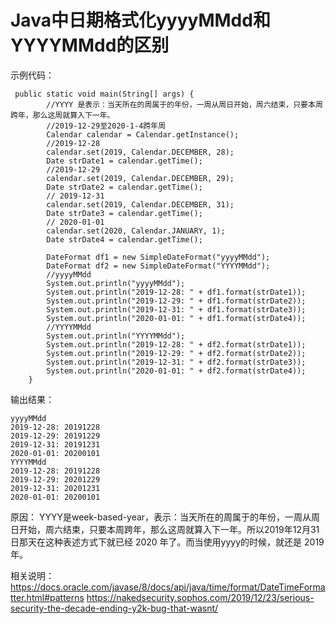 # Java中日期格式化yyyyMMdd和YYYYMMdd的区别

示例代码：


```
 public static void main(String[] args) {
        //YYYY 是表示：当天所在的周属于的年份，一周从周日开始，周六结束，只要本周跨年，那么这周就算入下一年。
        //2019-12-29至2020-1-4跨年周
        Calendar calendar = Calendar.getInstance();
        //2019-12-28
        calendar.set(2019, Calendar.DECEMBER, 28);  
        Date strDate1 = calendar.getTime(); 
        //2019-12-29
        calendar.set(2019, Calendar.DECEMBER, 29);  
        Date strDate2 = calendar.getTime(); 
        // 2019-12-31  
        calendar.set(2019, Calendar.DECEMBER, 31);  
        Date strDate3 = calendar.getTime();  
        // 2020-01-01  
        calendar.set(2020, Calendar.JANUARY, 1);  
        Date strDate4 = calendar.getTime();  
        
        DateFormat df1 = new SimpleDateFormat("yyyyMMdd");
        DateFormat df2 = new SimpleDateFormat("YYYYMMdd");
        //yyyyMMdd
        System.out.println("yyyyMMdd");
        System.out.println("2019-12-28: " + df1.format(strDate1)); 
        System.out.println("2019-12-29: " + df1.format(strDate2)); 
        System.out.println("2019-12-31: " + df1.format(strDate3));  
        System.out.println("2020-01-01: " + df1.format(strDate4));  
        //YYYYMMdd
        System.out.println("YYYYMMdd");
        System.out.println("2019-12-28: " + df2.format(strDate1));
        System.out.println("2019-12-29: " + df2.format(strDate2));
        System.out.println("2019-12-31: " + df2.format(strDate3));  
        System.out.println("2020-01-01: " + df2.format(strDate4));
    }
```

输出结果：
```
yyyyMMdd
2019-12-28: 20191228
2019-12-29: 20191229
2019-12-31: 20191231
2020-01-01: 20200101
YYYYMMdd
2019-12-28: 20191228
2019-12-29: 20201229
2019-12-31: 20201231
2020-01-01: 20200101
```

原因：
YYYY是week-based-year，表示：当天所在的周属于的年份，一周从周日开始，周六结束，只要本周跨年，那么这周就算入下一年。所以2019年12月31日那天在这种表述方式下就已经 2020 年了。而当使用yyyy的时候，就还是 2019 年。

相关说明：
https://docs.oracle.com/javase/8/docs/api/java/time/format/DateTimeFormatter.html#patterns
https://nakedsecurity.sophos.com/2019/12/23/serious-security-the-decade-ending-y2k-bug-that-wasnt/